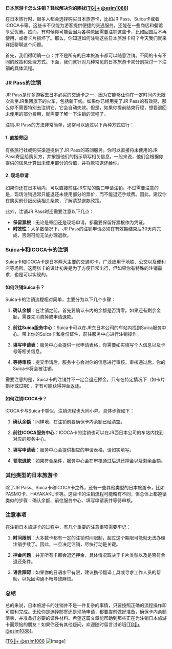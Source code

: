 **日本旅游卡怎么注销？轻松解决你的困扰[[TG💪+ @esim1088](https://t.me/s/esim1088)]**

在日本旅行时，很多人都会选择购买日本旅游卡，比如JR Pass、Suica卡或者ICOCA卡等。这些卡不仅能为游客提供便捷的交通服务，还能在一些商店和餐馆享受优惠。然而，有时候你可能会因为各种原因需要注销这些卡，比如回国后不再使用，或者卡片损坏了。那么，你知道如何注销这些日本旅游卡吗？今天我们就来详细聊聊这个问题。

首先，我们得明确一点：并不是所有的日本旅游卡都可以随意注销。不同的卡有不同的政策和处理方式。下面，我们就针对几种常见的日本旅游卡来分别探讨一下注销的具体流程。

### JR Pass的注销

JR Pass是许多游客去日本必买的交通卡之一，因为它能够让你在一定时间内无限次乘坐JR集团旗下的火车，包括新干线。如果你已经用完了JR Pass的有效期，那么你不需要特别去注销它，它会自动失效。但是，如果你提前结束行程，想要退回未使用的部分费用，就需要了解一下注销的流程了。

注销JR Pass的方法非常简单，通常可以通过以下两种方式进行：

#### 1. 直接寄回
有些旅行社或购买渠道提供了JR Pass的寄回服务。你可以直接将未使用的JR Pass寄回给购买方，并按照他们的指示填写相关信息。一般来说，他们会根据你提供的信息计算出未使用部分的价值，并将款项退还给你。

#### 2. 现场申请
如果你还在日本境内，可以直接前往JR车站的窗口申请注销。不过需要注意的是，现场注销通常只能退还未使用部分的票价，而不能退还手续费。因此，建议你在购买前仔细阅读相关条款，了解清楚退款政策。

此外，注销JR Pass时还需要注意以下几点：
- **保留票根**：无论是寄回还是现场申请，都需要保留好票根作为凭证。
- **时效性**：大多数情况下，JR Pass的注销申请必须在有效期结束后30天内完成，否则可能无法办理退款。

### Suica卡和ICOCA卡的注销

Suica卡和ICOCA卡是日本两大主要的交通IC卡，广泛应用于地铁、公交以及便利店等场所。这两张卡的设计初衷是为了方便日常出行，但如果你有特殊的注销需求，也是可以实现的。

#### 如何注销Suica卡？
Suica卡的注销流程相对简单，主要分为以下几个步骤：

1. **确认余额**：在注销之前，首先要确认卡内的余额是否清零。如果还有剩余金额，需要先消费掉或申请退款。
   
2. **前往Suica服务中心**：Suica卡可以在JR东日本公司的车站内找到Suica服务中心。带上你的Suica卡和身份证件，前往服务中心进行注销操作。

3. **填写申请表**：服务中心会提供一张申请表格，你需要如实填写个人信息以及卡号等相关信息。

4. **等待审核**：提交申请后，服务中心会对你的信息进行审核。审核通过后，你的Suica卡将会被注销。

需要注意的是，Suica卡的注销并不一定会退还押金。只有在特定情况下（如卡片损坏或过期），才有可能获得押金返还。

#### 如何注销ICOCA卡？
ICOCA卡与Suica卡类似，注销流程也大同小异。具体步骤如下：

1. **确认余额**：同样地，在注销前要确保卡内余额已经清空。

2. **前往ICOCA服务中心**：ICOCA卡的注销也可以在JR西日本公司的车站内找到对应的服务中心。

3. **填写申请表**：服务中心会提供相应的申请表格，请如实填写。

4. **领取退款**：如果符合条件，服务中心会在审核通过后退还押金以及剩余金额。

### 其他类型的日本旅游卡

除了JR Pass、Suica卡和ICOCA卡之外，还有一些其他类型的日本旅游卡，比如PASMO卡、HAYAKAKU卡等。这些卡的注销流程可能略有不同，但总体上都遵循类似的步骤：确认余额、前往服务中心、填写申请表并等待审核。

### 注意事项

在注销日本旅游卡的过程中，有几个重要的注意事项需要牢记：

1. **时间限制**：大多数卡都有一定的注销时间限制，超过这个期限可能就无法办理注销手续了。因此，一旦决定注销，尽快行动是关键。

2. **押金问题**：并非所有卡都会退还押金，具体情况取决于卡片类型以及是否符合退还条件。

3. **语言障碍**：如果你的日语水平有限，建议携带翻译工具或寻求工作人员的帮助，以免因沟通不畅导致麻烦。

### 总结

总的来说，日本旅游卡的注销并不是一件复杂的事情，只要按照正确的流程操作即可顺利完成。无论你是选择邮寄还是现场申请，都要提前做好准备，确保卡内余额清零，并准备好必要的证件材料。希望这篇文章能帮助到那些正在为注销日本旅游卡而烦恼的朋友！如果你还有其他疑问，欢迎随时留言讨论哦[[TG💪+ @esim1088](https://t.me/s/esim1088)]。

[[TG💪+ @esim1088](https://t.me/s/esim1088) ![Image](https://i.postimg.cc/4NQfJmqS/Snipaste-2025-05-13-00-14-12.png)]